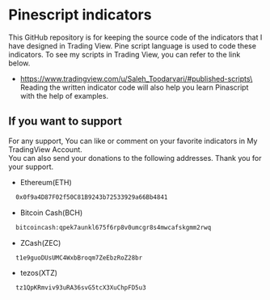 
# Pinescript indicators
This GitHub repository is for keeping the source code of the indicators that I have designed in Trading View. Pine script language is used to code these indicators.
To see my scripts in Trading View, you can refer to the link below.
- https://www.tradingview.com/u/Saleh_Toodarvari/#published-scripts\
Reading the written indicator code will also help you learn Pinascript with the help of examples.
## If you want to support

For any support, You can like or comment on your favorite indicators in My TradingView Account.\
You can also send your donations to the following addresses.
Thank you for your support.

- Ethereum(ETH)
```bash
  0x0f9a4D87F02f50C81B9243b72533929a66Bb4841
```
- Bitcoin Cash(BCH)
```bash
  bitcoincash:qpek7aunkl675f6rp8v0umcgr8s4mwcafskgmm2rwq
```
- ZCash(ZEC)
```bash
  t1e9guoDUsUMC4WxbBroqm7ZeEbzRoZ28br
```
- tezos(XTZ)
```bash
  tz1QpKRmviv93uRA36svG5tcX3XuChpFD5u3
```
